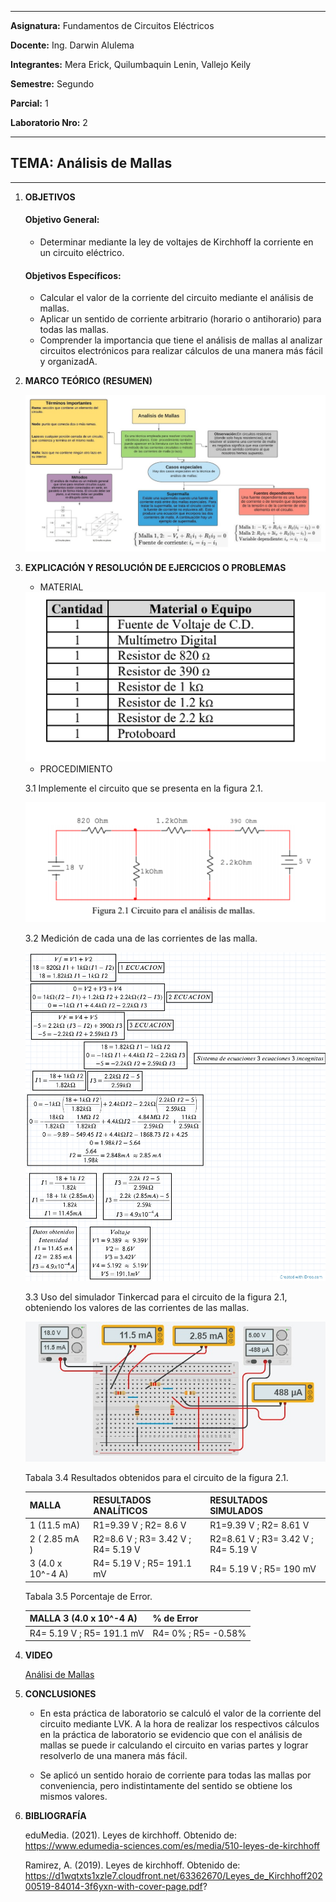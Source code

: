 ------------
 **Asignatura:**  Fundamentos de Circuitos Eléctricos 
                          
 **Docente:**     Ing. Darwin Alulema            
                    
 **Integrantes:** Mera Erick, Quilumbaquin Lenin, Vallejo Keily
                  
 **Semestre:**    Segundo
 
 **Parcial:**     1
 
 **Laboratorio Nro:**     2
 
------------
## **TEMA:**  Análisis de Mallas
------------

 1. **OBJETIVOS**


    #### Objetivo General:

     - Determinar mediante la ley de voltajes de Kirchhoff la corriente en un circuito eléctrico. 

    #### Objetivos Específicos:

     - Calcular el valor de la corriente del circuito mediante el análisis de mallas. 
     - Aplicar un sentido de corriente arbitrario (horario o antihorario) para todas las mallas.
     - Comprender la importancia que tiene el análisis de mallas al analizar circuitos electrónicos para realizar cálculos de una manera más fácil y organizadA.


2. **MARCO TEÓRICO (RESUMEN)**


      <img src="Capturas/analisis_de_mallas.PNG">
      

3. **EXPLICACIÓN Y RESOLUCIÓN DE EJERCICIOS O PROBLEMAS** 

      
      - MATERIAL

      <img src="material.PNG">

      - PROCEDIMIENTO

      3.1 Implemente el circuito que se presenta en la figura 2.1.

      <img src="circuito.PNG">

      3.2 Medición de cada una de las corrientes de las malla.

      <img src="Capturas/PROOO.png">
      
 
      3.3 Uso del simulador Tinkercad para el circuito de la figura 2.1, obteniendo los valores de las corrientes de las mallas.
      
      
      <img src="Capturas/corriente_.jpeg ">


      Tabala 3.4 Resultados obtenidos para el circuito de la figura 2.1.

      |MALLA  |  RESULTADOS ANALÍTICOS  |  RESULTADOS SIMULADOS |
      | ------------ | ------------ | ------------ |
      | 1 (11.5 mA) | R1=9.39 V  ; R2= 8.6 V| R1=9.39 V ; R2= 8.61 V  |
      | 2 ( 2.85 mA ) | R2=8.6 V  ; R3= 3.42 V ; R4= 5.19 V | R2=8.61 V ; R3= 3.42 V ; R4= 5.19 V |
      | 3 (4.0 x 10^-4 A) |  R4= 5.19 V  ; R5= 191.1 mV | R4= 5.19 V ;  R5= 190 mV  |
      
      Tabala 3.5 Porcentaje de Error.
      
      |MALLA 3  (4.0 x 10^-4 A) |  % de Error  |
      | ------------ | ------------ |
      |  R4= 5.19 V ; R5= 191.1 mV | R4= 0% ; R5= -0.58%   |
     
      


4. **VIDEO**

      [Análisi de Mallas ]( https://youtu.be/unqjElp9WIA  " Análisi de Mallas ")

  
5. **CONCLUSIONES**

      
      - En esta práctica de laboratorio se calculó el valor de la corriente del circuito mediante LVK. A la hora de realizar los respectivos cálculos en la práctica de laboratorio se evidencio que con el análisis de mallas se puede ir calculando el circuito en varias partes y lograr resolverlo de una manera más fácil.
 
      - Se aplicó un sentido horaio de corriente para todas las mallas por conveniencia, pero indistintamente del sentido se obtiene los mismos valores. 

6. **BIBLIOGRAFÍA**
   
    eduMedia. (2021). Leyes de kirchhoff. Obtenido de: https://www.edumedia-sciences.com/es/media/510-leyes-de-kirchhoff

    Ramirez, A. (2019). Leyes de kirchhoff. Obtenido de: https://d1wqtxts1xzle7.cloudfront.net/63362670/Leyes_de_Kirchhoff20200519-84014-3f6yxn-with-cover-page.pdf?        
    


   
   
  
 
